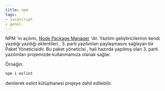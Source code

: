 ```yaml
---
title: npm
tags:
- javascript
- genel
---
```


NPM 'in açılımı, [Node Package Manager](/nodejs) 'dir. Yazılım geliştiricilerinin kendi yazdığı yazdığı eklentileri , 3. parti yazılımları paylaşmasını sağlayan bir Paket Yöneticisidir. Bu paket yöneticisi , hali hazırda yapılmış olan 3. parti yazılımları projemizde kullanmamıza olanak sağlar.

Örneğin:

```bash
npm i eslint
```

denilerek eslint kütüphanesi projeye dahil edilebilir.
